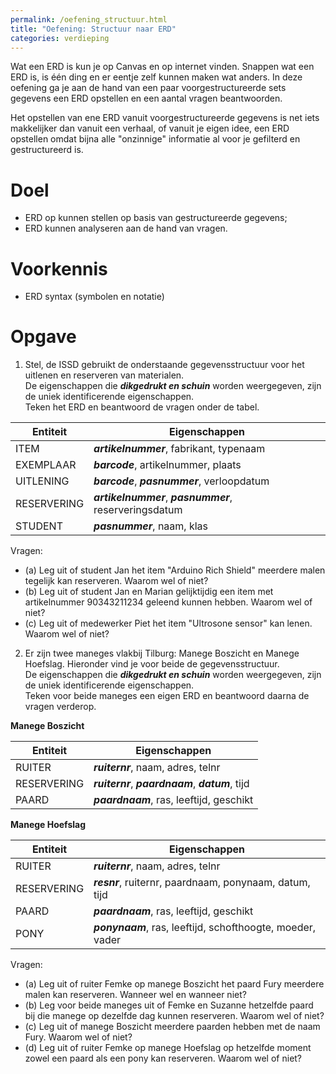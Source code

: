 ```yaml
---
permalink: /oefening_structuur.html
title: "Oefening: Structuur naar ERD"
categories: verdieping
---
```


Wat een ERD is kun je op Canvas en op internet vinden. Snappen wat een ERD is, is één ding en er eentje zelf kunnen maken wat anders. In deze oefening ga je aan de hand van een paar voorgestructureerde sets gegevens een ERD opstellen en een aantal vragen beantwoorden. 

Het opstellen van ene ERD vanuit voorgestructureerde gegevens is net iets makkelijker dan vanuit een verhaal, of vanuit je eigen idee, een ERD opstellen omdat bijna alle "onzinnige" informatie al voor je gefilterd en gestructureerd is. 

# Doel
- ERD op kunnen stellen op basis van gestructureerde gegevens; 
- ERD kunnen analyseren aan de hand van vragen.

# Voorkennis
- ERD syntax (symbolen en notatie)

# Opgave
1. Stel, de ISSD gebruikt de onderstaande gegevensstructuur voor het uitlenen en reserveren van materialen.    
De eigenschappen die **_dikgedrukt en schuin_** worden weergegeven, zijn de uniek identificerende eigenschappen.   
Teken het ERD en beantwoord de vragen onder de tabel.   

| Entiteit      | Eigenschappen                                             |
|---------------|-----------------------------------------------------------|
| ITEM          | **_artikelnummer_**, fabrikant, typenaam                  |
| EXEMPLAAR     | **_barcode_**, artikelnummer, plaats                      |
| UITLENING     | **_barcode_**, **_pasnummer_**, verloopdatum              |
| RESERVERING   | **_artikelnummer_**, **_pasnummer_**, reserveringsdatum   |
| STUDENT       | **_pasnummer_**, naam, klas                               |

Vragen:
* (a) Leg uit of student Jan het item "Arduino Rich Shield" meerdere malen tegelijk kan reserveren. Waarom wel of niet?
* (b) Leg uit of student Jan en Marian gelijktijdig een item met artikelnummer 90343211234 geleend kunnen hebben. Waarom wel of niet?
* (c) Leg uit of medewerker Piet het item "Ultrosone sensor" kan lenen. Waarom wel of niet?

2. Er zijn twee maneges vlakbij Tilburg: Manege Boszicht en Manege Hoefslag. Hieronder vind je voor beide de gegevensstructuur.   
De eigenschappen die **_dikgedrukt en schuin_** worden weergegeven, zijn de uniek identificerende eigenschappen.   
Teken voor beide maneges een eigen ERD en beantwoord daarna de vragen verderop.   

**Manege Boszicht**   

| Entiteit      | Eigenschappen                                         |
|---------------|-------------------------------------------------------|
| RUITER        | **_ruiternr_**, naam, adres, telnr                    |
| RESERVERING   | **_ruiternr_**, **_paardnaam_**, **_datum_**, tijd    |
| PAARD         | **_paardnaam_**, ras, leeftijd, geschikt              |

**Manege Hoefslag**   

| Entiteit      | Eigenschappen                                                 |
|---------------|---------------------------------------------------------------|
| RUITER        | **_ruiternr_**, naam, adres, telnr                            |
| RESERVERING   | **_resnr_**, ruiternr, paardnaam, ponynaam, datum, tijd       |
| PAARD         | **_paardnaam_**, ras, leeftijd, geschikt                      |
| PONY          | **_ponynaam_**, ras, leeftijd, schofthoogte, moeder, vader    |   

Vragen:   
* (a) Leg uit of ruiter Femke op manege Boszicht het paard Fury meerdere malen kan reserveren. Wanneer wel en wanneer niet?
* (b) Leg voor beide maneges uit of Femke en Suzanne hetzelfde paard bij die manege op dezelfde dag kunnen reserveren. Waarom wel of niet?
* (c) Leg uit of manege Boszicht meerdere paarden hebben met de naam Fury. Waarom wel of niet?
* (d) Leg uit of ruiter Femke op manege Hoefslag op hetzelfde moment zowel een paard als een pony kan reserveren. Waarom wel of niet?